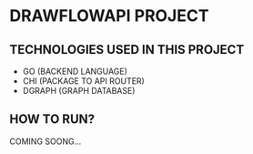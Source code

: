 # DRAWFLOWAPI PROJECT

## TECHNOLOGIES USED IN THIS PROJECT

- GO (BACKEND LANGUAGE)
- CHI (PACKAGE TO API ROUTER)
- DGRAPH (GRAPH DATABASE)


## HOW TO RUN?

COMING SOONG...
